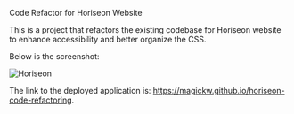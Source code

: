 Code Refactor for Horiseon Website

This is a project that refactors the existing codebase for Horiseon website to enhance accessibility and better organize the CSS.

Below is the screenshot:

![Horiseon](https://user-images.githubusercontent.com/79061264/112739730-830d8880-8f2b-11eb-8b98-16bdf8ea616a.png)

The link to the deployed application is: https://magickw.github.io/horiseon-code-refactoring.